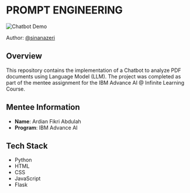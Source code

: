 # PROMPT ENGINEERING

![Chatbot Demo](https://i.pinimg.com/originals/6b/c9/da/6bc9daa53be05654c3c2d8601d34d85a.jpg)

Author: [@sinanazeri](https://github.com/sinanazeri)

## Overview

This repository contains the implementation of a Chatbot to analyze PDF documents using Language Model (LLM). The project was completed as part of the mentee assignment for the IBM Advance AI @ Infinite Learning Course.

## Mentee Information

- **Name**: Ardian Fikri Abdulah
- **Program**: IBM Advance AI

## Tech Stack

- Python
- HTML
- CSS
- JavaScript
- Flask
